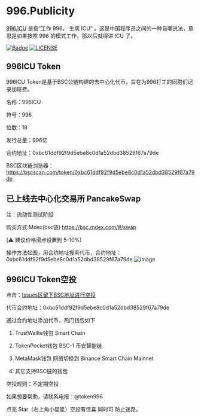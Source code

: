 # 996.Publicity

[996.ICU](https://github.com/996icu/996.ICU) 是指“工作 996， 生病 ICU” 。这是中国程序员之间的一种自嘲说法，意思是如果按照 996 的模式工作，那以后就得进 ICU 了。

[![Badge](https://img.shields.io/badge/link-996.icu-%23FF4D5B.svg?style=flat-square)](https://996.icu/#/zh_CN)
[![LICENSE](https://img.shields.io/badge/license-Anti%20996-blue.svg?style=flat-square)](https://github.com/996icu/996.ICU/blob/master/LICENSE)

## 996ICU Token
996ICU Token是基于BSC公链构建的去中心化代币，旨在为996打工的同胞们记录加班费。

名称：996ICU

符号：996

位数：18

发行总量：996亿

合约地址：0xbc61ddf92f9d5ebe8c0d1a52dbd38529f67a79de

BSC区块链浏览器：https://bscscan.com/token/0xbc61ddf92f9d5ebe8c0d1a52dbd38529f67a79de

## 已上线去中心化交易所 PancakeSwap

注：流动性测试阶段

购买方式:Mdex(bsc链) https://bsc.mdex.com/#/swap

(⚠️ 建议价格滑点设置到 5-10%)

操作方法如图，用合约地址搜索代币，合约地址：0xbc61ddf92f9d5ebe8c0d1a52dbd38529f67a79de
![image](https://user-images.githubusercontent.com/17825339/118346733-0e8cb880-b570-11eb-95b4-cd03633356d3.png)

## 996ICU Token空投

点击：[Issues区留下BSC地址进行空投](https://github.com/githubmll/996.Publicity/issues/10) 

代币合约地址：0xbc61ddf92f9d5ebe8c0d1a52dbd38529f67a79de

通过合约地址添加代币，热门钱包如下

1. TrustWallte钱包 Smart Chain

2. TokenPocket钱包 BSC-1 币安智能链

3. MetaMask钱包 网络切换到 Binance Smart Chain Mainnet

4. 其它支持BSC链的钱包

空投规则：不定期空投

如果想要帮助，请联系电报：@token996

点亮 Star（右上角小星星）空投有惊喜 同时可 防止迷路。
